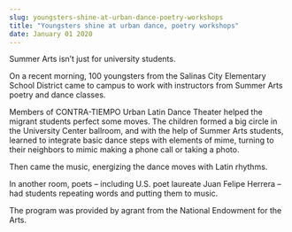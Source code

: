 ```yaml
---
slug: youngsters-shine-at-urban-dance-poetry-workshops
title: "Youngsters shine at urban dance, poetry workshops"
date: January 01 2020
---
```


 
<p>Summer Arts isn’t just for university students.</p>
<p>
  On a recent morning, 100 youngsters from the Salinas City Elementary School
  District came to campus to work with instructors from Summer Arts poetry and
  dance classes.
</p>
<p>
  Members of CONTRA&#45;TIEMPO Urban Latin Dance Theater helped the migrant
  students perfect some moves. The children formed a big circle in the
  University Center ballroom, and with the help of Summer Arts students, learned
  to integrate basic dance steps with elements of mime, turning to their
  neighbors to mimic making a phone call or taking a photo.
</p>
<p>Then came the music, energizing the dance moves with Latin rhythms.</p>
<p>
  In another room, poets – including U.S. poet laureate Juan Felipe Herrera –
  had students repeating words and putting them to music.
</p>
<p>
  The program was provided by agrant from the National Endowment for the Arts.
</p>
 
